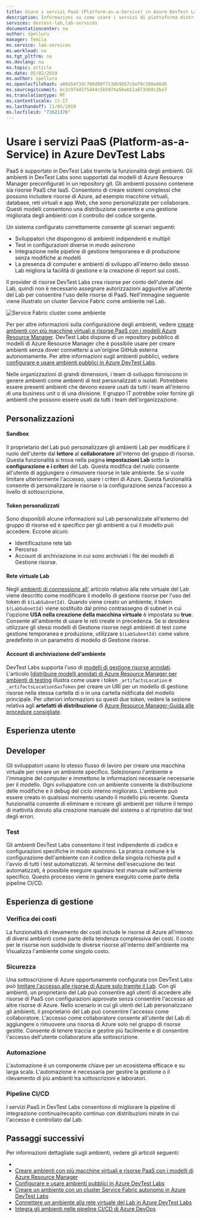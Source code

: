 ```yaml
---
title: Usare i servizi PaaS (Platform-as-a-Service) in Azure DevTest Labs | Microsoft Docs
description: Informazioni su come usare i servizi di piattaforma distribuita come servizio (Pass) in Azure DevTest Labs.
services: devtest-lab,lab-services
documentationcenter: na
author: spelluru
manager: femila
ms.service: lab-services
ms.workload: na
ms.tgt_pltfrm: na
ms.devlang: na
ms.topic: article
ms.date: 05/02/2019
ms.author: spelluru
ms.openlocfilehash: a80a54f3dc760d80f713db9857cbef0c580e66d6
ms.sourcegitcommit: 6c2c97445f5d44c5b5974a5beb51a8733b0c2be7
ms.translationtype: MT
ms.contentlocale: it-IT
ms.lasthandoff: 11/05/2019
ms.locfileid: "73621376"
---
```

# <a name="use-platform-as-a-service-paas-services-in-azure-devtest-labs"></a>Usare i servizi PaaS (Platform-as-a-Service) in Azure DevTest Labs
PaaS è supportato in DevTest Labs tramite la funzionalità degli ambienti. Gli ambienti in DevTest Labs sono supportati dai modelli di Azure Resource Manager preconfigurati in un repository git. Gli ambienti possono contenere sia risorse PaaS che IaaS. Consentono di creare sistemi complessi che possono includere risorse di Azure, ad esempio macchine virtuali, database, reti virtuali e app Web, che sono personalizzate per collaborare. Questi modelli consentono una distribuzione coerente e una gestione migliorata degli ambienti con il controllo del codice sorgente. 

Un sistema configurato correttamente consente gli scenari seguenti: 

- Sviluppatori che dispongono di ambienti indipendenti e multipli
- Test in configurazioni diverse in modo asincrono
- Integrazione nelle pipeline di gestione temporanea e di produzione senza modifiche ai modelli
- La presenza di computer e ambienti di sviluppo all'interno dello stesso Lab migliora la facilità di gestione e la creazione di report sui costi.  

Il provider di risorse DevTest Labs crea risorse per conto dell'utente del Lab, quindi non è necessario assegnare autorizzazioni aggiuntive all'utente del Lab per consentire l'uso delle risorse di PaaS. Nell'immagine seguente viene illustrato un cluster Service Fabric come ambiente nel Lab.

![Service Fabric cluster come ambiente](./media/create-environment-service-fabric-cluster/cluster-created.png)

Per per altre informazioni sulla configurazione degli ambienti, vedere [creare ambienti con più macchine virtuali e risorse PaaS con i modelli Azure Resource Manager](devtest-lab-create-environment-from-arm.md). DevTest Labs dispone di un repository pubblico di modelli di Azure Resource Manager che è possibile usare per creare ambienti senza dover connettersi a un'origine GitHub esterna autonomamente. Per altre informazioni sugli ambienti pubblici, vedere [configurare e usare ambienti pubblici in Azure DevTest Labs](devtest-lab-configure-use-public-environments.md).

Nelle organizzazioni di grandi dimensioni, i team di sviluppo forniscono in genere ambienti come ambienti di test personalizzati o isolati. Potrebbero essere presenti ambienti che devono essere usati da tutti i team all'interno di una business unit o di una divisione. Il gruppo IT potrebbe voler fornire gli ambienti che possono essere usati da tutti i team dell'organizzazione.  

## <a name="customizations"></a>Personalizzazioni

#### <a name="sandbox"></a>Sandbox 
Il proprietario del Lab può personalizzare gli ambienti Lab per modificare il ruolo dell'utente dal **lettore** al **collaboratore** all'interno del gruppo di risorse. Questa funzionalità si trova nella pagina **impostazioni Lab** sotto la **configurazione e i criteri** del Lab. Questa modifica del ruolo consente all'utente di aggiungere o rimuovere risorse in tale ambiente. Se si vuole limitare ulteriormente l'accesso, usare i criteri di Azure. Questa funzionalità consente di personalizzare le risorse o la configurazione senza l'accesso a livello di sottoscrizione.

#### <a name="custom-tokens"></a>Token personalizzati
Sono disponibili alcune informazioni sul Lab personalizzate all'esterno del gruppo di risorse ed è specifico per gli ambienti a cui il modello può accedere. Eccone alcuni: 

- Identificazione rete lab
- Percorso
- Account di archiviazione in cui sono archiviati i file dei modelli di Gestione risorse. 
 
#### <a name="lab-virtual-network"></a>Rete virtuale Lab
Negli [ambienti di connessione all'](connect-environment-lab-virtual-network.md) articolo relativo alla rete virtuale del Lab viene descritto come modificare il modello di gestione risorse per l'uso del token di `$(LabSubnetId)`. Quando viene creato un ambiente, il token `$(LabSubnetId)` viene sostituito dal primo contrassegno di subnet in cui l'opzione **USA nella creazione della macchina virtuale** è impostata su **true**. Consente all'ambiente di usare le reti create in precedenza. Se si desidera utilizzare gli stessi modelli di Gestione risorse negli ambienti di test come gestione temporanea e produzione, utilizzare `$(LabSubnetId)` come valore predefinito in un parametro di modello di Gestione risorse. 

#### <a name="environment-storage-account"></a>Account di archiviazione dell'ambiente
DevTest Labs supporta l'uso di [modelli di gestione risorse annidati](../azure-resource-manager/resource-group-linked-templates.md). L'articolo [[distribuire modelli annidati di Azure Resource Manager per ambienti di testing](deploy-nested-template-environments.md) illustra come usare i token `_artifactsLocation` e `_artifactsLocationSasToken` per creare un URI per un modello di gestione risorse nella stessa cartella di o in una cartella nidificata del modello principale. Per ulteriori informazioni su questi due token, vedere la sezione relativa agli **artefatti di distribuzione** di [Azure Resource Manager-Guida alle procedure consigliate](https://github.com/Azure/azure-quickstart-templates/blob/master/1-CONTRIBUTION-GUIDE/best-practices.md).

## <a name="user-experience"></a>Esperienza utente

## <a name="developer"></a>Developer
Gli sviluppatori usano lo stesso flusso di lavoro per creare una macchina virtuale per creare un ambiente specifico. Selezionano l'ambiente e l'immagine del computer e immettono le informazioni necessarie necessarie per il modello. Ogni sviluppatore con un ambiente consente la distribuzione delle modifiche e il debug del ciclo interno migliorato. L'ambiente può essere creato in qualsiasi momento usando il modello più recente.  Questa funzionalità consente di eliminare e ricreare gli ambienti per ridurre il tempo di inattività dovuto alla creazione manuale del sistema o al ripristino dal test degli errori.  

### <a name="testing"></a>Test
Gli ambienti DevTest Labs consentono il test indipendente di codice e configurazioni specifiche in modo asincrono. La pratica comune è la configurazione dell'ambiente con il codice della singola richiesta pull e l'avvio di tutti i test automatizzati. Al termine dell'esecuzione dei test automatizzati, è possibile eseguire qualsiasi test manuale sull'ambiente specifico. Questo processo viene in genere eseguito come parte della pipeline CI/CD. 

## <a name="management-experience"></a>Esperienza di gestione

### <a name="cost-tracking"></a>Verifica dei costi
La funzionalità di rilevamento dei costi include le risorse di Azure all'interno di diversi ambienti come parte della tendenza complessiva dei costi. Il costo per le risorse non suddivide le diverse risorse all'interno dell'ambiente ma Visualizza l'ambiente come singolo costo.

### <a name="security"></a>Sicurezza
Una sottoscrizione di Azure opportunamente configurata con DevTest Labs può [limitare l'accesso alle risorse di Azure solo tramite il Lab](devtest-lab-add-devtest-user.md). Con gli ambienti, un proprietario del Lab può consentire agli utenti di accedere alle risorse di PaaS con configurazioni approvate senza consentire l'accesso ad altre risorse di Azure. Nello scenario in cui gli utenti del Lab personalizzano gli ambienti, il proprietario del Lab può consentire l'accesso come collaboratore. L'accesso come collaboratore consente all'utente del Lab di aggiungere o rimuovere una risorsa di Azure solo nel gruppo di risorse gestite. Consente di tenere traccia e gestire più facilmente e di consentire l'accesso dell'utente collaboratore alla sottoscrizione.

### <a name="automation"></a>Automazione
L'automazione è un componente chiave per un ecosistema efficace e su larga scala. L'automazione è necessaria per gestire la gestione o il rilevamento di più ambienti tra sottoscrizioni e laboratori.

### <a name="cicd-pipeline"></a>Pipeline CI/CD
I servizi PaaS in DevTest Labs consentono di migliorare la pipeline di integrazione continua/recapito continuo con distribuzioni mirate in cui l'accesso è controllato dal Lab.

## <a name="next-steps"></a>Passaggi successivi
Per informazioni dettagliate sugli ambienti, vedere gli articoli seguenti: 

- 
- [Creare ambienti con più macchine virtuali e risorse PaaS con i modelli di Azure Resource Manager](devtest-lab-create-environment-from-arm.md)
- [Configurare e usare ambienti pubblici in Azure DevTest Labs](devtest-lab-configure-use-public-environments.md)
- [Creare un ambiente con un cluster Service Fabric autonomo in Azure DevTest Labs](create-environment-service-fabric-cluster.md)
- [Connettere un ambiente alla rete virtuale del Lab in Azure DevTest Labs](connect-environment-lab-virtual-network.md)
- [Integra gli ambienti nelle pipeline CI/CD di Azure DevOps](integrate-environments-devops-pipeline.md)
 





